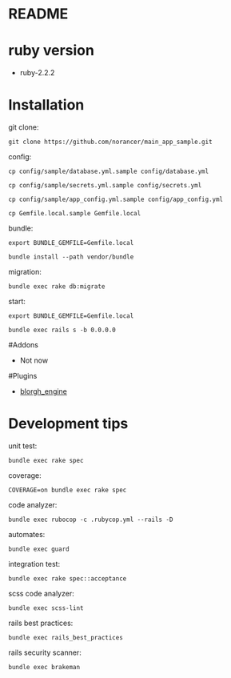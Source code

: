 README
==========

# ruby version

* ruby-2.2.2

# Installation

git clone:

`git clone https://github.com/norancer/main_app_sample.git`

config:

`cp config/sample/database.yml.sample config/database.yml`

`cp config/sample/secrets.yml.sample config/secrets.yml`

`cp config/sample/app_config.yml.sample config/app_config.yml`

`cp Gemfile.local.sample Gemfile.local`

bundle:

`export BUNDLE_GEMFILE=Gemfile.local`

`bundle install --path vendor/bundle`

migration:

`bundle exec rake db:migrate`

start:

`export BUNDLE_GEMFILE=Gemfile.local`

`bundle exec rails s -b 0.0.0.0`

#Addons

* Not now

#Plugins

* [blorgh_engine](https://github.com/norancer/blorgh_engine)


# Development tips

unit test:

`bundle exec rake spec`

coverage:

`COVERAGE=on bundle exec rake spec`

code analyzer:

`bundle exec rubocop -c .rubycop.yml --rails -D`

automates:

`bundle exec guard`

integration test:

`bundle exec rake spec::acceptance`

scss code analyzer:

`bundle exec scss-lint`

rails best practices:

`bundle exec rails_best_practices`

rails security scanner:

`bundle exec brakeman`
